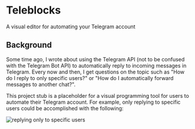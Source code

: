 # Teleblocks
A visual editor for automating your Telegram account

## Background

Some time ago, I wrote about using the Telegram API (not to be confused with
the Telegram Bot API) to automatically reply to incoming messages in Telegram.
Every now and then, I get questions on the topic such as "How do I reply to
only specific users?" or "How do I automatically forward messages to another
chat?".

This project stub is a placeholder for a visual programming tool for users to
automate their Telegram account. For example, only replying to specific users
could be accomplished with the following:

![replying only to specific users](https://user-images.githubusercontent.com/11734309/76429460-083e0200-63ea-11ea-87b0-f24ba036dc24.png)
